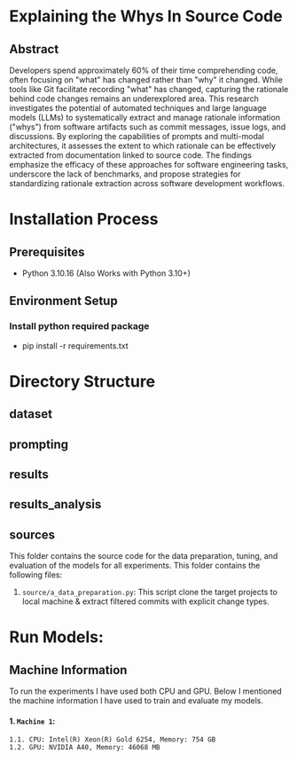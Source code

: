 # Explaining the Whys In Source Code

## Abstract
Developers spend approximately 60% of their time comprehending code, often focusing on "what" has changed rather than "why" it changed. While tools like Git facilitate recording "what" has changed, capturing the rationale behind code changes remains an underexplored area. This research investigates the potential of automated techniques and large language models (LLMs) to systematically extract and manage rationale information ("whys") from software artifacts such as commit messages, issue logs, and discussions. By exploring the capabilities of prompts and multi-modal architectures, it assesses the extent to which rationale can be effectively extracted from documentation linked to source code. The findings emphasize the efficacy of these approaches for software engineering tasks, underscore the lack of benchmarks, and propose strategies for standardizing rationale extraction across software development workflows.

# Installation Process

## Prerequisites
- Python 3.10.16 (Also Works with Python 3.10+)

## Environment Setup

### Install python required package
- pip install -r requirements.txt

# Directory Structure

## dataset
<!-- This folder contains all the dataset used in the paper. The folder contains following subfolders:
1. ```dataset/annotation_data```: This folder contains the annotation data, i.e., all the comments for all the 356 issues with the annotated code assigned by human annotators.
2. ```dataset/issue_data```: This folder contains the issue title, summary, and meta-data information for the 356 issues.
3. ```solution_identification_data```: This folder contains the solution identification data, i.e., the issue comments labeled as either solution or non-solution and dataset split (prompt set, train set, and test set). -->

## prompting
<!-- This folder contains 10 prompts templates used for the prompting experiments. It also contains the generated prompts and responses for all the 10 prompts with all the 10 folds test dataset for three runs. -->

## results
<!-- This folder contains results of MLMs, PLMs, LLM-prompting, and LLM-fine-tuning experiments. -->

## results_analysis
<!-- This folder contains the ensembled models analysis and the results analysis across issue types and problems categories. -->

## sources
This folder contains the source code for the data preparation, tuning, and evaluation of the models for all experiments. This folder contains the following files:

1. ```source/a_data_preparation.py```: This script clone the target projects to local machine & extract filtered commits with explicit change types.
<!-- 2. ```b_preprocess_data.py```: This script preprocess the comment data to be used in MLMs experiments. 
3. ```c_generate_embeddings.py```: This script generate LM embeddings (Llama, GPT, BERT) to be used in MLMs experiments.
4. ```d_mlm_experiments.py```: This script run all MLMs and save the results to ```results/ml``` folder.
5. ```e_plm_experiments.py```: This script run all PLMs and save the results to ```results/plm``` folder.
6. ```f_llm_prompting_experiments.py```: This script run the LLM prompting experiments.
7. ```g_compute_metrics_for_prompting.py```: This script save the results to ```results/llm_prompting``` folder.
8. ```h_llm_fine_tuning_experiments.py```: This script run the LLM finetuning experiments and save results to ```results/llm_fine_tuning``` folder. -->

# Run Models:
<!-- 1. chmod +x solution_localization.sh

Provile User Permission to The solution_localization.sh File.

2. ./solution_localization.sh

Run solution_localization.sh  -->

## Machine Information
To run the experiments I have used both CPU and GPU. Below I mentioned the machine information I have used to train and evaluate my models.

#### 1. ```Machine 1```: 
    1.1. CPU: Intel(R) Xeon(R) Gold 6254, Memory: 754 GB
    1.2. GPU: NVIDIA A40, Memory: 46068 MB
